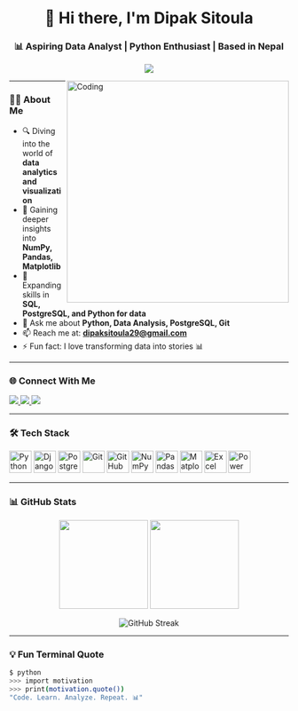<h1 align="center">👋 Hi there, I'm Dipak Sitoula</h1>
<h3 align="center">📊 Aspiring Data Analyst | Python Enthusiast | Based in Nepal</h3>

<p align="center">
  <img src="https://readme-typing-svg.herokuapp.com/?lines=Data+Driven+Decisions+with+Python;Exploring+Data+with+Pandas+%26+NumPy;Always+Learning+and+Improving&center=true&width=500&height=45">
</p>

<img align="right" src="https://user-images.githubusercontent.com/74038190/212750999-42ff8a64-dad8-4772-9648-849968543991.gif" alt="Coding" width="400"/>

---

### 🧑‍💻 About Me

- 🔍 Diving into the world of **data analytics and visualization**
- 🌱 Gaining deeper insights into **NumPy, Pandas, Matplotlib**
- 🧠 Expanding skills in **SQL, PostgreSQL, and Python for data**
- 💬 Ask me about **Python, Data Analysis, PostgreSQL, Git**
- 📫 Reach me at: **dipaksitoula29@gmail.com**
- ⚡ Fun fact: I love transforming data into stories 📊

---

### 🌐 Connect With Me

<p>
  <a href="https://www.linkedin.com/in/your-linkedin" target="_blank">
    <img src="https://img.shields.io/badge/LinkedIn-blue?logo=linkedin&style=for-the-badge" />
  </a>
  <a href="https://instagram.com/dipaksitoula29" target="_blank">
    <img src="https://img.shields.io/badge/Instagram-E4405F?logo=instagram&style=for-the-badge&logoColor=white" />
  </a>
  <a href="mailto:dipaksitoula29@gmail.com" target="_blank">
    <img src="https://img.shields.io/badge/Gmail-D14836?logo=gmail&style=for-the-badge&logoColor=white" />
  </a>
</p>

---

### 🛠️ Tech Stack

<p>
  <img src="https://cdn.jsdelivr.net/gh/devicons/devicon/icons/python/python-original.svg" height="40" alt="Python" />
  <img src="https://cdn.jsdelivr.net/gh/devicons/devicon/icons/django/django-plain.svg" height="40" alt="Django" />
  <img src="https://cdn.jsdelivr.net/gh/devicons/devicon/icons/postgresql/postgresql-original-wordmark.svg" height="40" alt="PostgreSQL" />
  <img src="https://cdn.jsdelivr.net/gh/devicons/devicon/icons/git/git-original.svg" height="40" alt="Git" />
  <img src="https://cdn.jsdelivr.net/gh/devicons/devicon/icons/github/github-original.svg" height="40" alt="GitHub" />
  <img src="https://upload.wikimedia.org/wikipedia/commons/3/31/NumPy_logo_2020.svg" height="40" alt="NumPy" />
  <img src="https://pandas.pydata.org/static/img/pandas_mark.svg" height="40" alt="Pandas" />
  <img src="https://matplotlib.org/_static/images/logo2.svg" height="40" alt="Matplotlib" />
  <img src="https://cdn.worldvectorlogo.com/logos/microsoft-excel-2013.svg" height="40" alt="Excel" />
  <img src="https://cdn.worldvectorlogo.com/logos/power-bi.svg" height="40" alt="Power BI" />
</p>

---

### 📊 GitHub Stats

<p align="center">
  <img src="https://github-readme-stats.vercel.app/api?username=dipak-29&show_icons=true&theme=default&count_private=true" height="160"/>
  <img src="https://github-readme-stats.vercel.app/api/top-langs?username=dipak-29&layout=compact&theme=default" height="160"/>
</p>

<p align="center">
  <img src="https://github-readme-streak-stats.herokuapp.com?user=dipak-29&theme=default&hide_border=false" alt="GitHub Streak" />
</p>

---

### 💡 Fun Terminal Quote

```bash
$ python
>>> import motivation
>>> print(motivation.quote())
"Code. Learn. Analyze. Repeat. 📊"
